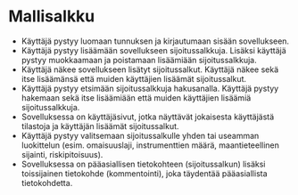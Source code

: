 # Mallisalkku


* Käyttäjä pystyy luomaan tunnuksen ja kirjautumaan sisään sovellukseen.
* Käyttäjä pystyy lisäämään sovellukseen sijoitussalkkuja. Lisäksi käyttäjä pystyy muokkaamaan ja poistamaan lisäämiään sijoitussalkkuja.
* Käyttäjä näkee sovellukseen lisätyt sijoitussalkut. Käyttäjä näkee sekä itse lisäämänsä että muiden käyttäjien lisäämät sijoitussalkut.
* Käyttäjä pystyy etsimään sijoitussalkkuja hakusanalla. Käyttäjä pystyy hakemaan sekä itse lisäämiään että muiden käyttäjien lisäämiä sijoitussalkkuja.
* Sovelluksessa on käyttäjäsivut, jotka näyttävät jokaisesta käyttäjästä tilastoja ja käyttäjän lisäämät sijoitussalkut.
* Käyttäjä pystyy valitsemaan sijoitussalkulle yhden tai useamman luokittelun (esim. omaisuuslaji, instrumenttien määrä, maantieteellinen sijainti, riskipitoisuus).
* Sovelluksessa on pääasiallisen tietokohteen (sijoitussalkun) lisäksi toissijainen tietokohde (kommentointi), joka täydentää pääasiallista tietokohdetta.
